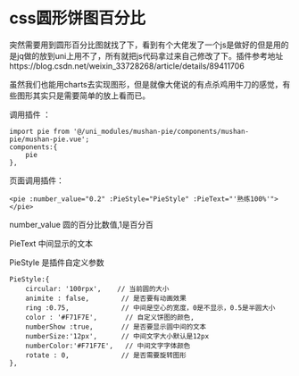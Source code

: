 # css圆形饼图百分比


突然需要用到圆形百分比图就找了下，看到有个大佬发了一个js是做好的但是用的是jq做的放到uni上用不了，所有就把js代码拿过来自己修改了下。插件参考地址https://blog.csdn.net/weixin_33728268/article/details/89411706

虽然我们也能用charts去实现图形，但是就像大佬说的有点杀鸡用牛刀的感觉，有些图形其实只是需要简单的放上看而已。


调用插件 ：
```
import pie from '@/uni_modules/mushan-pie/components/mushan-pie/mushan-pie.vue';
components:{
	pie
},
```

页面调用插件：

```
<pie :number_value="0.2" :PieStyle="PieStyle" :PieText="'熟练100%'"></pie>
```

number_value 圆的百分比数值,1是百分百

PieText 中间显示的文本

PieStyle 是插件自定义参数

```
PieStyle:{
	circular: '100rpx',    // 当前圆的大小
	animite : false,        // 是否要有动画效果
	ring :0.75,             // 中间是空心的宽度，0是不显示，0.5是半圆大小
	color : '#F71F7E',       // 自定义饼图的颜色,
	numberShow :true,       // 是否要显示圆中间的文本
	numberSize:'12px',    	// 中间文字大小默认是12px
	numberColor:'#F71F7E',   // 中间文字字体颜色
	rotate : 0,             // 是否需要旋转图形
},
```
